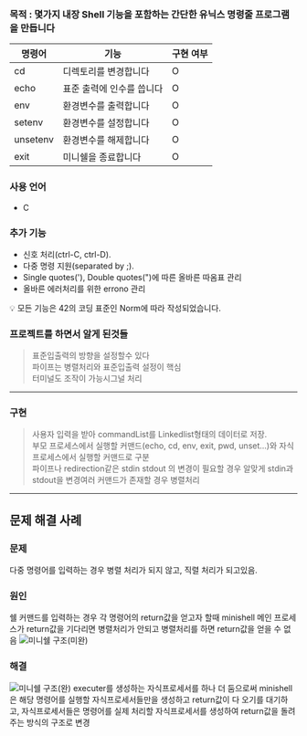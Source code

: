 ### 목적 : 몇가지 내장 Shell 기능을 포함하는 간단한 유닉스 명령줄 프로그램을 만듭니다

| 명령어 | 기능 | 구현 여부 |
| --- | --- | --- |
| cd | 디렉토리를 변경합니다 | O |
| echo | 표준 출력에 인수를 씁니다 | O |
| env | 환경변수를 출력합니다 | O |
| setenv | 환경변수를 설정합니다 | O |
| unsetenv | 환경변수를 해제합니다 | O |
| exit | 미니쉘을 종료합니다 | O |

### 사용 언어

- C

### 추가 기능

- 신호 처리(ctrl-C, ctrl-D).
- 다중 명령 지원(separated by ;).
- Single quotes('), Double quotes(")에 따른 올바른 따옴표 관리
- 올바른 에러처리를 위한 errono 관리

<aside>
💡 모든 기능은 42의 코딩 표준인 Norm에 따라 작성되었습니다.
</aside>

### 프로젝트를 하면서 알게 된것들

> 표준입출력의 방향을 설정할수 있다  
> 파이프는 병렬처리와 표준입출력 설정이 핵심  
> 터미널도 조작이 가능시그널 처리
---

### 구현

> 사용자 입력을 받아 commandList를 Linkedlist형태의 데이터로 저장.  
> 부모 프로세스에서 실행할 커맨드(echo, cd, env, exit, pwd, unset...)와 자식프로세스에서 실행할 커맨드로 구분  
> 파이프나 redirection같은 stdin stdout 의 변경이 필요할 경우 알맞게 stdin과 stdout을 변경여러 커맨드가 존재할 경우 병렬처리
---

## 문제 해결 사례

### 문제
다중 명령어를 입력하는 경우 병렬 처리가 되지 않고, 직렬 처리가 되고있음.

### 원인
쉘 커맨드를 입력하는 경우 각 명령어의  return값을 얻고자 할때 minishell 메인 프로세스가 return값을 기다리면 병렬처리가 안되고 병렬처리를 하면 return값을 얻을 수 없음
![미니쉘 구조(미완)](https://user-images.githubusercontent.com/57505385/201668174-09f7bc6a-5a5c-4518-8293-6ac8b7e196cb.png)

### 해결
![미니쉘 구조(완)](https://user-images.githubusercontent.com/57505385/201668170-f172611c-3fab-4440-a368-acbadd24fcdd.png)
executer를 생성하는 자식프로세서를 하나 더 둠으로써 minishell은 해당 명령어를 실행할 자식프로세서들만을 생성하고 return값이 다 오기를 대기하고, 자식프로세서들은 명령어를 실제 처리할 자식프로세서를 생성하여 return값을 돌려주는 방식의 구조로 변경

